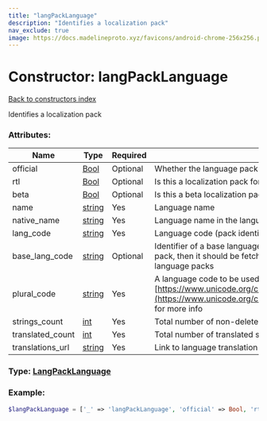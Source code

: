 ```yaml
---
title: "langPackLanguage"
description: "Identifies a localization pack"
nav_exclude: true
image: https://docs.madelineproto.xyz/favicons/android-chrome-256x256.png
---
```

# Constructor: langPackLanguage  
[Back to constructors index](/API_docs/constructors/index.md)



Identifies a localization pack

### Attributes:

| Name     |    Type       | Required | Description |
|----------|---------------|----------|-------------|
|official|[Bool](/API_docs/types/Bool.md) | Optional|Whether the language pack is official|
|rtl|[Bool](/API_docs/types/Bool.md) | Optional|Is this a localization pack for an RTL language|
|beta|[Bool](/API_docs/types/Bool.md) | Optional|Is this a beta localization pack?|
|name|[string](/API_docs/types/string.md) | Yes|Language name|
|native\_name|[string](/API_docs/types/string.md) | Yes|Language name in the language itself|
|lang\_code|[string](/API_docs/types/string.md) | Yes|Language code (pack identifier)|
|base\_lang\_code|[string](/API_docs/types/string.md) | Optional|Identifier of a base language pack; may be empty. If a string is missed in the language pack, then it should be fetched from base language pack. Unsupported in custom language packs|
|plural\_code|[string](/API_docs/types/string.md) | Yes|A language code to be used to apply plural forms. See [https://www.unicode.org/cldr/charts/latest/supplemental/language\_plural\_rules.html](https://www.unicode.org/cldr/charts/latest/supplemental/language_plural_rules.html) for more info|
|strings\_count|[int](/API_docs/types/int.md) | Yes|Total number of non-deleted strings from the language pack|
|translated\_count|[int](/API_docs/types/int.md) | Yes|Total number of translated strings from the language pack|
|translations\_url|[string](/API_docs/types/string.md) | Yes|Link to language translation interface; empty for custom local language packs|



### Type: [LangPackLanguage](/API_docs/types/LangPackLanguage.md)


### Example:

```php
$langPackLanguage = ['_' => 'langPackLanguage', 'official' => Bool, 'rtl' => Bool, 'beta' => Bool, 'name' => 'string', 'native_name' => 'string', 'lang_code' => 'string', 'base_lang_code' => 'string', 'plural_code' => 'string', 'strings_count' => int, 'translated_count' => int, 'translations_url' => 'string'];
```  
